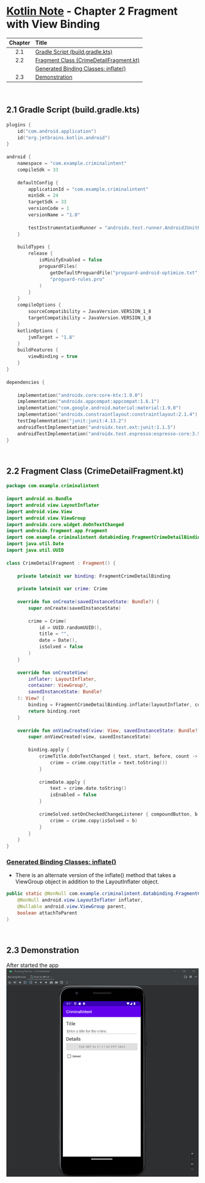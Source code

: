 # [Kotlin Note](../../README.md) - Chapter 2 Fragment with View Binding
| Chapter | Title |
| :-: | :- |
| 2.1 | [Gradle Script (build.gradle.kts)](#21-gradle-script-buildgradlekts) |
| 2.2 | [Fragment Class (CrimeDetailFragment.kt)](#22-fragment-class-crimedetailfragmentkt) |
|  | [Generated Binding Classes: inflate()](#generated-binding-classes-inflate) |
| 2.3 | [Demonstration](#23-demonstration) |

<br />

## 2.1 Gradle Script (build.gradle.kts)
```kotlin
plugins {
    id("com.android.application")
    id("org.jetbrains.kotlin.android")
}

android {
    namespace = "com.example.criminalintent"
    compileSdk = 33

    defaultConfig {
        applicationId = "com.example.criminalintent"
        minSdk = 24
        targetSdk = 33
        versionCode = 1
        versionName = "1.0"

        testInstrumentationRunner = "androidx.test.runner.AndroidJUnitRunner"
    }

    buildTypes {
        release {
            isMinifyEnabled = false
            proguardFiles(
                getDefaultProguardFile("proguard-android-optimize.txt"),
                "proguard-rules.pro"
            )
        }
    }
    compileOptions {
        sourceCompatibility = JavaVersion.VERSION_1_8
        targetCompatibility = JavaVersion.VERSION_1_8
    }
    kotlinOptions {
        jvmTarget = "1.8"
    }
    buildFeatures {
        viewBinding = true
    }
}

dependencies {

    implementation("androidx.core:core-ktx:1.9.0")
    implementation("androidx.appcompat:appcompat:1.6.1")
    implementation("com.google.android.material:material:1.9.0")
    implementation("androidx.constraintlayout:constraintlayout:2.1.4")
    testImplementation("junit:junit:4.13.2")
    androidTestImplementation("androidx.test.ext:junit:1.1.5")
    androidTestImplementation("androidx.test.espresso:espresso-core:3.5.1")
}
```

<br />

## 2.2 Fragment Class (CrimeDetailFragment.kt)
```kotlin
package com.example.criminalintent

import android.os.Bundle
import android.view.LayoutInflater
import android.view.View
import android.view.ViewGroup
import androidx.core.widget.doOnTextChanged
import androidx.fragment.app.Fragment
import com.example.criminalintent.databinding.FragmentCrimeDetailBinding
import java.util.Date
import java.util.UUID

class CrimeDetailFragment : Fragment() {

    private lateinit var binding: FragmentCrimeDetailBinding

    private lateinit var crime: Crime

    override fun onCreate(savedInstanceState: Bundle?) {
        super.onCreate(savedInstanceState)

        crime = Crime(
            id = UUID.randomUUID(),
            title = "",
            date = Date(),
            isSolved = false
        )
    }

    override fun onCreateView(
        inflater: LayoutInflater,
        container: ViewGroup?,
        savedInstanceState: Bundle?
    ): View? {
        binding = FragmentCrimeDetailBinding.inflate(layoutInflater, container, false)
        return binding.root
    }

    override fun onViewCreated(view: View, savedInstanceState: Bundle?) {
        super.onViewCreated(view, savedInstanceState)

        binding.apply {
            crimeTitle.doOnTextChanged { text, start, before, count ->
                crime = crime.copy(title = text.toString())
            }

            crimeDate.apply {
                text = crime.date.toString()
                isEnabled = false
            }

            crimeSolved.setOnCheckedChangeListener { compoundButton, b ->
                crime = crime.copy(isSolved = b)
            }
        }
    }
}
```

### [Generated Binding Classes: inflate()](https://developer.android.com/topic/libraries/data-binding/generated-binding#create)
- There is an alternate version of the inflate() method that takes a ViewGroup object in addition to the LayoutInflater object.
```java
public static @NonNull com.example.criminalintent.databinding.FragmentCrimeDetailBinding inflate(
    @NonNull android.view.LayoutInflater inflater,
    @Nullable android.view.ViewGroup parent,
    boolean attachToParent
)
```

<br />

## 2.3 Demonstration
After started the app
![](../../images/Part%20II/image_2_1.png)

<br />
